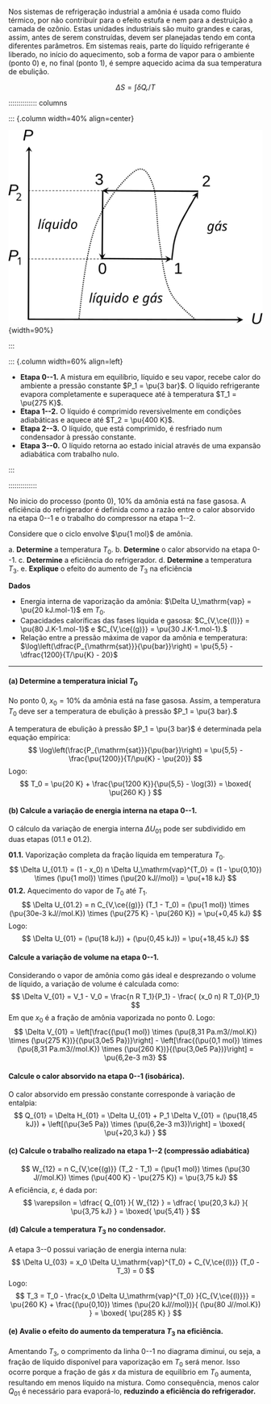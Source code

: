 Nos sistemas de refrigeração industrial a amônia é usada como fluido térmico, por não contribuir para o efeito estufa e nem para a destruição a camada de ozônio. Estas unidades industriais são muito grandes e caras, assim, antes de serem construídas, devem ser planejadas tendo em conta diferentes parâmetros. Em sistemas reais, parte do líquido refrigerante é liberado, no início do aquecimento, sob a forma de vapor para o ambiente (ponto 0) e, no final (ponto 1), é sempre aquecido acima da sua temperatura de ebulição.

$$
  ΔS = ∫ δQᵣ/T
$$

:::::::::::::: columns

::: {.column width=40% align=center}

![](NH3_vapor_cycle.svg){width=90%}

:::

::: {.column width=60% align=left}

- **Etapa 0--1.** A mistura em equilíbrio, líquido e seu vapor, recebe calor do ambiente a pressão constante $P_1 = \pu{3 bar}$. O líquido refrigerante evapora completamente e superaquece até à temperatura $T_1 = \pu{275 K}$.
- **Etapa 1--2.** O líquido é comprimido reversivelmente em condições adiabáticas e aquece até $T_2 = \pu{400 K}$.
- **Etapa 2--3.** O líquido, que está comprimido, é resfriado num condensador à pressão constante.
- **Etapa 3--0.** O líquido retorna ao estado inicial através de uma expansão adiabática com trabalho nulo.

:::

::::::::::::::

No inicio do processo (ponto 0), $10\%$ da amônia está na fase gasosa. A eficiência do refrigerador é definida como a razão entre o calor absorvido na etapa 0--1 e o trabalho do compressor na etapa 1--2.


Considere que o ciclo envolve $\pu{1 mol}$ de amônia.

a. **Determine** a temperatura $T_0.$
b. **Determine** o calor absorvido na etapa 0--1.
c. **Determine** a eficiência do refrigerador.
d. **Determine** a temperatura $T_3.$
e. **Explique** o efeito do aumento de $T_3$ na eficiência

**Dados**

- Energia interna de vaporização da amônia: $\Delta U_\mathrm{vap} = \pu{20 kJ.mol-1}$ em $T_0.$
- Capacidades caloríficas das fases líquida e gasosa: $C_{V,\ce{(l)}} = \pu{80 J.K-1.mol-1}$ e $C_{V,\ce{(g)}} = \pu{30 J.K-1.mol-1}.$ 
- Relação entre a pressão máxima de vapor da amônia e temperatura: $\log\left(\dfrac{P_{\mathrm{sat}}}{\pu{bar}}\right) = \pu{5,5} - \dfrac{1200}{T/\pu{K} - 20}$

---

#### **(a)** Determine a temperatura inicial $T_0$  

No ponto 0, $x_0 = 10\%$ da amônia está na fase gasosa. Assim, a temperatura $T_0$ deve ser a temperatura de ebulição à pressão $P_1 = \pu{3 bar}.$ 

A temperatura de ebulição à pressão $P_1 = \pu{3 bar}$ é determinada pela equação empírica:
$$
    \log\left(\frac{P_{\mathrm{sat}}}{\pu{bar}}\right) = \pu{5,5} - \frac{\pu{1200}}{T/\pu{K} - \pu{20}}
$$
Logo:
$$
    T_0 = \pu{20 K} + \frac{\pu{1200 K}}{\pu{5,5} - \log(3)} = \boxed{ \pu{260 K} }
$$

#### **(b)** Calcule a variação de energia interna na etapa 0--1.

O cálculo da variação de energia interna $\Delta U_{01}$ pode ser subdividido em duas etapas (01.1 e 01.2).

**01.1.** Vaporização completa da fração líquida em temperatura $T_0.$ 
$$
    \Delta U_{01.1} 
        = (1 - x_0) n \Delta U_\mathrm{vap}^{T_0}
        = (1 - \pu{0,10}) \times (\pu{1 mol}) \times (\pu{20 kJ//mol})
        = \pu{+18 kJ}
$$
**01.2.** Aquecimento do vapor de $T_0$ até $T_1.$ 
$$
    \Delta U_{01.2} = n C_{V,\ce{(g)}} (T_1 - T_0)
        = (\pu{1 mol}) \times (\pu{30e-3 kJ//mol.K}) \times (\pu{275 K} - \pu{260 K})
        = \pu{+0,45 kJ}
$$
Logo:
$$
    \Delta U_{01} = (\pu{18 kJ}) + (\pu{0,45 kJ}) = \pu{+18,45 kJ}
$$

#### Calcule a variação de volume na etapa 0--1.

Considerando o vapor de amônia como gás ideal e desprezando o volume de líquido, a variação de volume é calculada como:
$$
    \Delta V_{01} = V_1 - V_0 = \frac{n R T_1}{P_1} - \frac{ (x_0 n) R T_0}{P_1}
$$
Em que $x_0$ é a fração de amônia vaporizada no ponto 0. Logo:
$$
    \Delta V_{01}
        = \left[\frac{(\pu{1 mol}) \times (\pu{8,31 Pa.m3//mol.K}) \times (\pu{275 K})}{(\pu{3,0e5 Pa})}\right] 
            - \left[\frac{(\pu{0,1 mol}) \times (\pu{8,31 Pa.m3//mol.K}) \times (\pu{260 K})}{(\pu{3,0e5 Pa})}\right]
        = \pu{6,2e-3 m3}
$$

#### Calcule o calor absorvido na etapa 0--1 (isobárica).

O calor absorvido em pressão constante corresponde à variação de entalpia:
$$
    Q_{01} 
        = \Delta H_{01} = \Delta U_{01} + P_1 \Delta V_{01}
        = (\pu{18,45 kJ}) + \left[(\pu{3e5 Pa}) \times (\pu{6,2e-3 m3})\right]
        = \boxed{ \pu{+20,3 kJ} }
$$

#### **(c)** Calcule o trabalho realizado na etapa 1--2 (compressão adiabática)

$$
    W_{12} 
        = n C_{V,\ce{(g)}} (T_2 - T_1)
        = (\pu{1 mol}) \times (\pu{30 J//mol.K}) \times (\pu{400 K} - \pu{275 K})
        = \pu{3,75 kJ}
$$
A eficiência, $\varepsilon,$ é dada por:
$$
    \varepsilon
        = \dfrac{ Q_{01}  }{ W_{12} }
        = \dfrac{ \pu{20,3 kJ} }{ \pu{3,75 kJ} }
        = \boxed{ \pu{5,41} }
$$

#### **(d)** Calcule a temperatura $T_3$ no condensador.

A etapa 3--0 possui variação de energia interna nula:
$$
    \Delta U_{03} = x_0 \Delta U_\mathrm{vap}^{T_0} + C_{V,\ce{(l)}} (T_0 - T_3) = 0
$$
Logo:
$$
    T_3 
        = T_0 - \frac{x_0 \Delta U_\mathrm{vap}^{T_0} }{C_{V,\ce{(l)}}}
        = \pu{260 K} + \frac{(\pu{0,10}) \times (\pu{20 kJ//mol})}{ (\pu{80 J//mol.K}) }
        = \boxed{ \pu{285 K} }
$$

#### **(e)** Avalie o efeito do aumento da temperatura $T_3$ na eficiência.

Amentando $T_3$, o comprimento da linha 0--1 no diagrama diminui, ou seja, a fração de líquido disponível para vaporização em $T_0$ será menor. Isso ocorre porque a fração de gás $x$ da mistura de equilíbrio em $T_0$ aumenta, resultando em menos líquido na mistura. Como consequência, menos calor $Q_{01}$ é necessário para evaporá-lo, **reduzindo a eficiência do refrigerador.**
